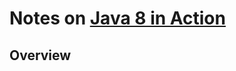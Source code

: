 # Notes on [Java 8 in Action](https://www.amazon.com/Java-Action-Lambdas-functional-style-programming/dp/1617291994?ie=UTF8&keywords=java%208%20in%20action&portal-device-attributes=desktop&qid=1497058051&ref_=sr_1_1&sr=8-1)

## Overview